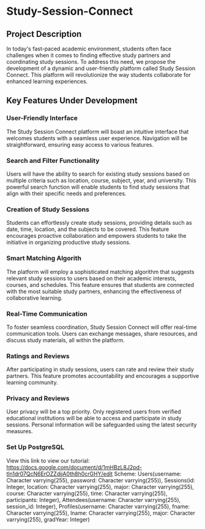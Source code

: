# Study-Session-Connect
## Project Description
In today's fast-paced academic environment, students often face challenges when it comes to
finding effective study partners and coordinating study sessions. To address this need, we
propose the development of a dynamic and user-friendly platform called Study Session
Connect. This platform will revolutionize the way students collaborate for enhanced learning
experiences.

## Key Features Under Development
### User-Friendly Interface
The Study Session Connect platform will boast an intuitive interface that welcomes students
with a seamless user experience. Navigation will be straightforward, ensuring easy access to
various features.

### Search and Filter Functionality
Users will have the ability to search for existing study sessions based on multiple criteria such
as location, course, subject, year, and university. This powerful search function will enable
students to find study sessions that align with their specific needs and preferences.

### Creation of Study Sessions
Students can effortlessly create study sessions, providing details such as date, time, location,
and the subjects to be covered. This feature encourages proactive collaboration and empowers
students to take the initiative in organizing productive study sessions.

### Smart Matching Algorith
The platform will employ a sophisticated matching algorithm that suggests relevant study
sessions to users based on their academic interests, courses, and schedules. This feature
ensures that students are connected with the most suitable study partners, enhancing the
effectiveness of collaborative learning.

### Real-Time Communication
To foster seamless coordination, Study Session Connect will offer real-time communication
tools. Users can exchange messages, share resources, and discuss study materials, all within
the platform.

### Ratings and Reviews
After participating in study sessions, users can rate and review their study partners. This feature
promotes accountability and encourages a supportive learning community.

### Privacy and Reviews
User privacy will be a top priority. Only registered users from verified educational institutions will
be able to access and participate in study sessions. Personal information will be safeguarded
using the latest security measures.

### Set Up PostgreSQL
View this link to view our tutorial: https://docs.google.com/document/d/1mHBzL8J2pd-tln1dr07QcN6ErOZZdijA0th8h0crGHY/edit
Scheme: Users(username: Character varrying(255), password: Character varrying(255)),
Sessions(id: Integer, location: Character varrying(255), major: Character varrying(255), course: Character varrying(255), time: Character varrying(255), participants: Integer),
Attendees(username: Character varrying(255), session_id: Integer),
Profiles(username: Character varrying(255), fname: Character varrying(255), lname: Character varrying(255), major: Character varrying(255), gradYear: Integer)
